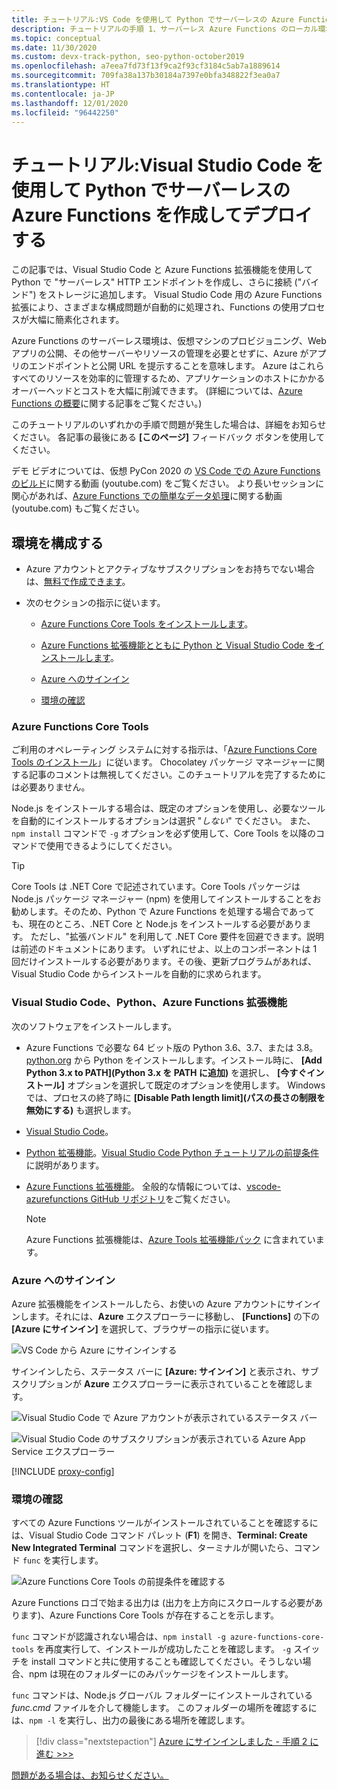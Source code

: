 ```yaml
---
title: チュートリアル:VS Code を使用して Python でサーバーレスの Azure Functions を作成してデプロイする
description: チュートリアルの手順 1、サーバーレス Azure Functions のローカル環境を構成する
ms.topic: conceptual
ms.date: 11/30/2020
ms.custom: devx-track-python, seo-python-october2019
ms.openlocfilehash: a7eea7fd73f13f9ca2f93cf3184c5ab7a1889614
ms.sourcegitcommit: 709fa38a137b30184a7397e0bfa348822f3ea0a7
ms.translationtype: HT
ms.contentlocale: ja-JP
ms.lasthandoff: 12/01/2020
ms.locfileid: "96442250"
---
```

# <a name="tutorial-create-and-deploy-serverless-azure-functions-in-python-with-visual-studio-code"></a>チュートリアル:Visual Studio Code を使用して Python でサーバーレスの Azure Functions を作成してデプロイする

この記事では、Visual Studio Code と Azure Functions 拡張機能を使用して Python で "サーバーレス" HTTP エンドポイントを作成し、さらに接続 ("バインド") をストレージに追加します。 Visual Studio Code 用の Azure Functions 拡張により、さまざまな構成問題が自動的に処理され、Functions の使用プロセスが大幅に簡素化されます。

Azure Functions のサーバーレス環境は、仮想マシンのプロビジョニング、Web アプリの公開、その他サーバーやリソースの管理を必要とせずに、Azure がアプリのエンドポイントと公開 URL を提示することを意味します。 Azure はこれらすべてのリソースを効率的に管理するため、アプリケーションのホストにかかるオーバーヘッドとコストを大幅に削減できます。 (詳細については、[Azure Functions の概要](/azure/azure-functions/functions-overview)に関する記事をご覧ください。)

このチュートリアルのいずれかの手順で問題が発生した場合は、詳細をお知らせください。 各記事の最後にある **[このページ]** フィードバック ボタンを使用してください。

デモ ビデオについては、仮想 PyCon 2020 の <a href="https://www.youtube.com/watch?v=9bMsdBYy-D0&feature=youtu.be&ocid=AID3006292" target="_blank">VS Code での Azure Functions のビルド</a>に関する動画 (youtube.com) をご覧ください。 より長いセッションに関心があれば、<a href="https://www.youtube.com/watch?v=PV7iy6FPjAY&feature=youtu.be&t=13&ocid=AID3006292" target="_blank">Azure Functions での簡単なデータ処理</a>に関する動画 (youtube.com) もご覧ください。

## <a name="configure-your-environment"></a>環境を構成する

- Azure アカウントとアクティブなサブスクリプションをお持ちでない場合は、[無料で作成できます](https://azure.microsoft.com/free/?utm_source=campaign&utm_campaign=vscode-tutorial-functions-extension&mktingSource=vscode-tutorial-functions-extension)。

- 次のセクションの指示に従います。

  - [Azure Functions Core Tools をインストールします](#azure-functions-core-tools)。

  - [Azure Functions 拡張機能とともに Python と Visual Studio Code をインストールします](#visual-studio-code-python-and-the-azure-functions-extension)。

  - [Azure へのサインイン](#sign-in-to-azure)

  - [環境の確認](#verify-your-environment)
 
### <a name="azure-functions-core-tools"></a>Azure Functions Core Tools

ご利用のオペレーティング システムに対する指示は、「[Azure Functions Core Tools のインストール](/azure/azure-functions/functions-run-local#v2)」に従います。 Chocolatey パッケージ マネージャーに関する記事のコメントは無視してください。このチュートリアルを完了するためには必要ありません。

Node.js をインストールする場合は、既定のオプションを使用し、必要なツールを自動的にインストールするオプションは選択 "*しない*" でください。  また、`npm install` コマンドで `-g` オプションを必ず使用して、Core Tools を以降のコマンドで使用できるようにしてください。

> [!TIP]
> Core Tools は .NET Core で記述されています。Core Tools パッケージは Node.js パッケージ マネージャー (npm) を使用してインストールすることをお勧めします。そのため、Python で Azure Functions を処理する場合であっても、現在のところ、.NET Core と Node.js をインストールする必要があります。 ただし、"拡張バンドル" を利用して .NET Core 要件を回避できます。説明は前述のドキュメントにあります。 いずれにせよ、以上のコンポーネントは 1 回だけインストールする必要があります。その後、更新プログラムがあれば、Visual Studio Code からインストールを自動的に求められます。

### <a name="visual-studio-code-python-and-the-azure-functions-extension"></a>Visual Studio Code、Python、Azure Functions 拡張機能

次のソフトウェアをインストールします。

- Azure Functions で必要な 64 ビット版の Python 3.6、3.7、または 3.8。 [python.org](https://www.python.org/downloads) から Python をインストールします。インストール時に、 **[Add Python 3.x to PATH]\(Python 3.x を PATH に追加\)** を選択し、 **[今すぐインストール]** オプションを選択して既定のオプションを使用します。 Windows では、プロセスの終了時に **[Disable Path length limit]\(パスの長さの制限を無効にする\)** も選択します。
- [Visual Studio Code](https://code.visualstudio.com/)。
- [Python 拡張機能](https://marketplace.visualstudio.com/items?itemName=ms-python.python)。[Visual Studio Code Python チュートリアルの前提条件](https://code.visualstudio.com/docs/python/python-tutorial)に説明があります。
- [Azure Functions 拡張機能](https://marketplace.visualstudio.com/items?itemName=ms-azuretools.vscode-azurefunctions)。 全般的な情報については、[vscode-azurefunctions GitHub リポジトリ](https://github.com/Microsoft/vscode-azurefunctions)をご覧ください。

    > [!NOTE]
    > Azure Functions 拡張機能は、[Azure Tools 拡張機能パック](https://marketplace.visualstudio.com/items?itemName=ms-vscode.vscode-node-azure-pack) に含まれています。

### <a name="sign-in-to-azure"></a>Azure へのサインイン

Azure 拡張機能をインストールしたら、お使いの Azure アカウントにサインインします。それには、**Azure** エクスプローラーに移動し、 **[Functions]** の下の **[Azure にサインイン]** を選択して、ブラウザーの指示に従います。

![VS Code から Azure にサインインする](media/tutorial-vs-code-serverless-python/azure-sign-in.png)

サインインしたら、ステータス バーに **[Azure: サインイン]** と表示され、サブスクリプションが **Azure** エクスプローラーに表示されていることを確認します。

![Visual Studio Code で Azure アカウントが表示されているステータス バー](media/tutorial-vs-code-serverless-python/azure-account-status-bar.png)

![Visual Studio Code のサブスクリプションが表示されている Azure App Service エクスプローラー](media/tutorial-vs-code-serverless-python/azure-subscription-view.png)

[!INCLUDE [proxy-config](includes/proxy-config.md)]

### <a name="verify-your-environment"></a>環境の確認

すべての Azure Functions ツールがインストールされていることを確認するには、Visual Studio Code コマンド パレット (**F1**) を開き、**Terminal: Create New Integrated Terminal** コマンドを選択し、ターミナルが開いたら、コマンド `func` を実行します。

![Azure Functions Core Tools の前提条件を確認する](media/tutorial-vs-code-serverless-python/check-azure-functions-tools-prerequisites-in-visual-studio-code.png)

Azure Functions ロゴで始まる出力は (出力を上方向にスクロールする必要があります)、Azure Functions Core Tools が存在することを示します。

`func` コマンドが認識されない場合は、`npm install -g azure-functions-core-tools` を再度実行して、インストールが成功したことを確認します。 `-g` スイッチを install コマンドと共に使用することも確認してください。そうしない場合、npm は現在のフォルダーにのみパッケージをインストールします。

`func` コマンドは、Node.js グローバル フォルダーにインストールされている *func.cmd* ファイルを介して機能します。 このフォルダーの場所を確認するには、`npm -l` を実行し、出力の最後にある場所を確認します。

> [!div class="nextstepaction"]
> [Azure にサインインしました - 手順 2 に進む >>>](tutorial-vs-code-serverless-python-02.md)

[問題がある場合は、お知らせください。](https://aka.ms/python-functions-qs-ms-survey)
